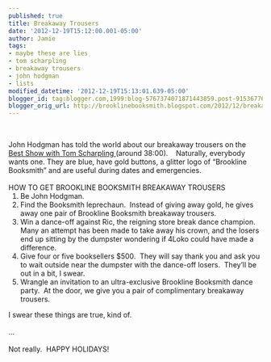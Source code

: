 ```yaml
---
published: true
title: Breakaway Trousers
date: '2012-12-19T15:12:00.001-05:00'
author: Jamie
tags:
- maybe these are lies
- tom scharpling
- breakaway trousers
- john hodgman
- lists
modified_datetime: '2012-12-19T15:13:01.639-05:00'
blogger_id: tag:blogger.com,1999:blog-5767374071871443859.post-9153677640349973280
blogger_orig_url: http://brooklinebooksmith.blogspot.com/2012/12/breakaway-trousers.html
---
```


<br /><div class="MsoNormal"><span style="font-family: inherit;">John Hodgman has told the world about our breakaway trousers on the <a href="http://www.wfmu.org/flashplayer.php?version=2&amp;show=48655&amp;archive=84070" target="_blank">Best Show with Tom Scharpling&nbsp;</a>(around 38:00).&nbsp;&nbsp;&nbsp;&nbsp;Naturally, everybody wants one. They are blue, have gold buttons, a glitter logo of “Brookline Booksmith” and are useful during dates and emergencies.&nbsp; </span></div><div class="MsoNormal"><span style="font-family: inherit;"><br /></span></div><div class="MsoNormal"><span style="font-family: inherit;">HOW TO GET BROOKLINE BOOKSMITH BREAKAWAY TROUSERS</span></div><ol start="1" style="margin-top: 0in;" type="1"><li class="MsoNormal"><span style="font-family: inherit;">Be      John Hodgman.&nbsp; </span></li><li class="MsoNormal"><span style="font-family: inherit;">Find      the Booksmith leprechaun.&nbsp; Instead      of giving away gold, he gives away one pair of Brookline Booksmith      breakaway trousers. </span></li><li class="MsoNormal"><span style="font-family: inherit;">Win a      dance-off against Ric, the reigning store break dance champion.&nbsp; Many an attempt has been made to take      away his crown, and the losers end up sitting by the dumpster wondering if      4Loko could have made a difference. </span></li><li class="MsoNormal"><span style="font-family: inherit;">Give      four or five booksellers $500.&nbsp;      They will say thank you and ask you to wait outside near the      dumpster with the dance-off losers.&nbsp;      They’ll be out in a bit, I swear.</span></li><li class="MsoNormal"><span style="font-family: inherit;">Wrangle an invitation to an ultra-exclusive Brookline Booksmith dance party. &nbsp;At the door, we give you a pair of complimentary breakaway trousers.&nbsp;</span></li></ol><div>I swear these things are true, kind of.&nbsp;</div><div><br /></div><div>...</div><div><br /></div><div>Not really. &nbsp;HAPPY HOLIDAYS!</div>